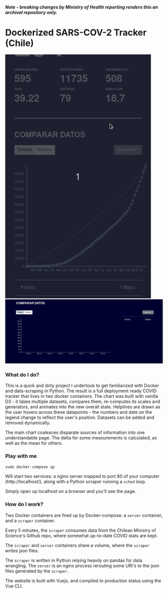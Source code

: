 ##### Note - breaking changes by Ministry of Health reporting renders this an archival repository only.

# Dockerized SARS-COV-2 Tracker (Chile)

![](./gifs/./site_interaction_1.gif) ![](./gifs/./site_interaction_2.gif)

### What do I do?

This is a quick and dirty project I undertook to get familiarized with Docker and data-scraping in Python. The result is a full deployment ready COVID tracker that lives in two docker containers. The chart was built with vanilla D3 - it takes multiple datasets, compares them, re-computes its scales and generators, and animates into the new overall state. Helplines are drawn as the user hovers across these datapoints - the numbers and date on the legend change to reflect the user's position. Datasets can be added and removed dynamically.

The main chart coalesces disparate sources of information into one understandable page. The delta for some measurements is calculated, as well as the mean for others.

### Play with me

```
sudo docker-compose up
```

Will start two services: a nginx server mapped to port 80 of your computer (http://localhost/), along with a Python scraper running a `sched` loop.

Simply open up localhost on a browser and you'll see the page.

### How do I work?

Two Docker containers are fired up by Docker-compose: a `server` container, and a `scraper` container. 

Every 5 minutes, the `scraper` consumes data from the Chilean Ministry of Science's Github repo, where somewhat up-to-date COVID stats are kept. 

The `scraper` and `server` containers share a volume, where the `scraper` writes json files.

The `scraper` is written in Python relying heavily on pandas for data wrangling. The `server` is an nginx process rerouting some URI's to the json files generated by the `scraper`.

The website is built with Vuejs, and compiled to production status using the Vue CLI.





